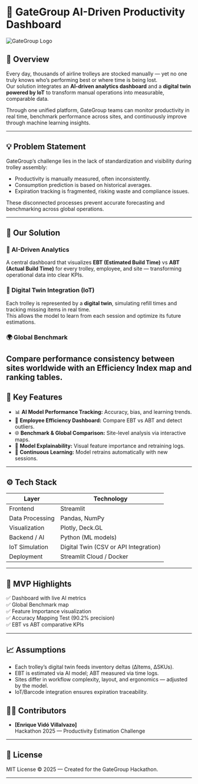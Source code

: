 # 🧩 GateGroup AI-Driven Productivity Dashboard

![GateGroup Logo](https://upload.wikimedia.org/wikipedia/commons/thumb/4/49/Gategroup_logo.png/320px-Gategroup_logo.png)

## 🚀 Overview

Every day, thousands of airline trolleys are stocked manually — yet no one truly knows who’s performing best or where time is being lost.  
Our solution integrates an **AI-driven analytics dashboard** and a **digital twin powered by IoT** to transform manual operations into measurable, comparable data.

Through one unified platform, GateGroup teams can monitor productivity in real time, benchmark performance across sites, and continuously improve through machine learning insights.

---

## 💡 Problem Statement

GateGroup’s challenge lies in the lack of standardization and visibility during trolley assembly:

- Productivity is manually measured, often inconsistently.  
- Consumption prediction is based on historical averages.  
- Expiration tracking is fragmented, risking waste and compliance issues.

These disconnected processes prevent accurate forecasting and benchmarking across global operations.

---

## 🧭 Our Solution

### 🧠 AI-Driven Analytics
A central dashboard that visualizes **EBT (Estimated Build Time)** vs **ABT (Actual Build Time)** for every trolley, employee, and site — transforming operational data into clear KPIs.

### 📡 Digital Twin Integration (IoT)
Each trolley is represented by a **digital twin**, simulating refill times and tracking missing items in real time.  
This allows the model to learn from each session and optimize its future estimations.

### 🌍 Global Benchmark
Compare performance consistency between sites worldwide with an **Efficiency Index** map and ranking tables.
---

## 🧩 Key Features

- 📊 **AI Model Performance Tracking:** Accuracy, bias, and learning trends.
- 👷 **Employee Efficiency Dashboard:** Compare EBT vs ABT and detect outliers.
- 🌐 **Benchmark & Global Comparison:** Site-level analysis via interactive maps.
- 🧾 **Model Explainability:** Visual feature importance and retraining logs.
- 🔁 **Continuous Learning:** Model retrains automatically with new sessions.

---

## ⚙️ Tech Stack

| Layer | Technology |
|-------|-------------|
| Frontend | Streamlit |
| Data Processing | Pandas, NumPy |
| Visualization | Plotly, Deck.GL |
| Backend / AI | Python (ML models) |
| IoT Simulation | Digital Twin (CSV or API Integration) |
| Deployment | Streamlit Cloud / Docker |

---

## 🧪 MVP Highlights

✅ Dashboard with live AI metrics  
✅ Global Benchmark map  
✅ Feature Importance visualization  
✅ Accuracy Mapping Test (90.2% precision)  
✅ EBT vs ABT comparative KPIs  

---

## 📈 Assumptions

- Each trolley’s digital twin feeds inventory deltas (ΔItems, ΔSKUs).  
- EBT is estimated via AI model; ABT measured via time logs.  
- Sites differ in workflow complexity, layout, and ergonomics — adjusted by the model.  
- IoT/Barcode integration ensures expiration traceability.  

## 👨‍💻 Contributors

- **[Enrique Vidó Villalvazo]**  
  Hackathon 2025 — Productivity Estimation Challenge  

---

## 🧾 License

MIT License © 2025 — Created for the GateGroup Hackathon.

---

